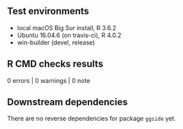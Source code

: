 
## Test environments
* local macOS Big Sur install, R 3.6.2
* Ubuntu 16.04.6 (on travis-ci), R 4.0.2
* win-builder (devel, release)


## R CMD checks results

0 errors | 0 warnings | 0 note

## Downstream dependencies

There are no reverse dependencies for package `ggside` yet.
